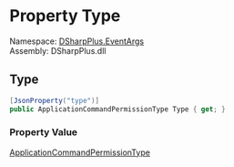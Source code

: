 # Property Type

Namespace: [DSharpPlus.EventArgs](DSharpPlus.EventArgs.md)  
Assembly: DSharpPlus.dll

## <a id="DSharpPlus_EventArgs_ApplicationCommandPermissionUpdate_Type"></a>Type

```csharp
[JsonProperty("type")]
public ApplicationCommandPermissionType Type { get; }
```

### Property Value

[ApplicationCommandPermissionType](DSharpPlus.ApplicationCommandPermissionType.md)

